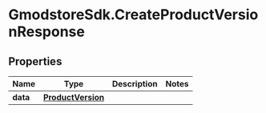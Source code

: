 # GmodstoreSdk.CreateProductVersionResponse

## Properties

Name | Type | Description | Notes
------------ | ------------- | ------------- | -------------
**data** | [**ProductVersion**](ProductVersion.md) |  | 


